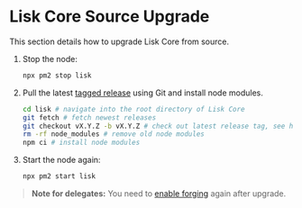 # Lisk Core Source Upgrade

This section details how to upgrade Lisk Core from source. 

1. Stop the node:

    ```bash
    npx pm2 stop lisk
    ```

2. Pull the latest [tagged release](https://github.com/LiskHQ/lisk-sdk/releases) using Git and install node modules.
    ```bash
    cd lisk # navigate into the root directory of Lisk Core
    git fetch # fetch newest releases
    git checkout vX.Y.Z -b vX.Y.Z # check out latest release tag, see https://github.com/LiskHQ/lisk-sdk/releases
    rm -rf node_modules # remove old node modules
    npm ci # install node modules
    ```

3. Start the node again:

    ```bash
    npx pm2 start lisk
    ```

> **Note for delegates:** You need to [enable forging](../configuration.md#forging) again after upgrade.
